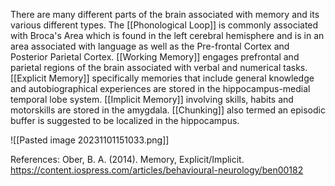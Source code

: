 There are many different parts of the brain associated with memory and its various different types.
The [[Phonological Loop]] is commonly associated with Broca's Area which is found in the left cerebral hemisphere and is in an area associated with language as well as the Pre-frontal Cortex and Posterior Parietal Cortex.
[[Working Memory]] engages prefrontal and parietal regions of the brain associated with verbal and numerical tasks.
[[Explicit Memory]] specifically memories that include general knowledge and autobiographical experiences are stored in the hippocampus-medial temporal lobe system.
[[Implicit Memory]] involving skills, habits and motorskills are stored in the amygdala.
[[Chunking]] also termed an episodic buffer is suggested to be localized in the hippocampus.



![[Pasted image 20231101151033.png]]

References:
Ober, B. A. (2014). Memory, Explicit/Implicit.
https://content.iospress.com/articles/behavioural-neurology/ben00182